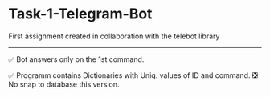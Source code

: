 # Task-1-Telegram-Bot
 First assignment created in collaboration with the telebot library
____

:white_check_mark: Bot answers only on the 1st command.

:white_check_mark: Programm contains Dictionaries with Uniq. values of ID and command.
:negative_squared_cross_mark: No snap to database this version.
